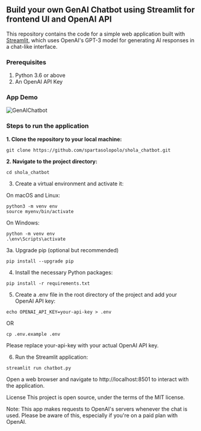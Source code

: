 ## Build your own GenAI Chatbot using Streamlit for frontend UI and OpenAI API

This repository contains the code for a simple web application built with [Streamlit](https://streamlit.io/), which uses OpenAI's GPT-3 model for generating AI responses in a chat-like interface.

### Prerequisites
1. Python 3.6 or above
2. An OpenAI API Key

### App Demo
![GenAIChatbot](https://github.com/spartasolopolo/shola_chatbot/blob/main/asset/app_demo.jpeg)


### Steps to run the application
**1. Clone the repository to your local machine:**
```shell
git clone https://github.com/spartasolopolo/shola_chatbot.git
```

**2. Navigate to the project directory:**
```shell
cd shola_chatbot
```

3. Create a virtual environment and activate it:

On macOS and Linux:
```shell
python3 -m venv env
source myenv/bin/activate
```

On Windows:
```shell
python -m venv env
.\env\Scripts\activate
```

3a. Upgrade pip (optional but recommended)
```shell
pip install --upgrade pip
```

4. Install the necessary Python packages:
```shell
pip install -r requirements.txt
```

5. Create a .env file in the root directory of the project and add your OpenAI API key:
```shell
echo OPENAI_API_KEY=your-api-key > .env
```
OR

```shell
cp .env.example .env
```

Please replace your-api-key with your actual OpenAI API key.

6. Run the Streamlit application:
```shell
streamlit run chatbot.py
```

Open a web browser and navigate to http://localhost:8501 to interact with the application.

License
This project is open source, under the terms of the MIT license.

Note: This app makes requests to OpenAI's servers whenever the chat is used. Please be aware of this, especially if you're on a paid plan with OpenAI.
